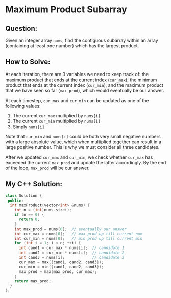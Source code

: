 # Maximum Product Subarray

## Question:

Given an integer array `nums`, find the contiguous subarray within an
array (containing at least one number) which has the largest product.

## How to Solve:

At each iteration, there are 3 variables we need to keep track of: the
maximum product that ends at the current index (`cur_max`), the
minimum product that ends at the current index (`cur_min`), and the
maximum product that we have seen so far (`max_prod`), which would
eventually be our answer.

At each timestep, `cur_max` and `cur_min` can be updated as one of the
following values:
1. The current `cur_max` multiplied by `nums[i]`
2. The current `cur_min` multiplied by `nums[i]`
3. Simply `nums[i]`

Note that `cur_min` and `nums[i]` could be both very small negative
numbers with a large absolute value, which when multiplied together
can result in a large positive number. This is why we must consider
all three candidates.

After we updated `cur_max` and `cur_min`, we check whether `cur_max`
has exceeded the current `max_prod` and update the latter
accordingly. By the end of the loop, `max_prod` will be our answer.

## My C++ Solution:

```cpp
class Solution {
 public:
  int maxProduct(vector<int> &nums) {
    int n = (int)nums.size();
    if (n == 0) {
      return 0;
    }
    int max_prod = nums[0];  // eventually our answer
    int cur_max = nums[0];   // max prod up till current num
    int cur_min = nums[0];   // min prod up till current min
    for (int i = 1; i < n; ++i) {
      int cand1 = cur_max * nums[i];  // candidate 1
      int cand2 = cur_min * nums[i];  // candidate 2
      int cand3 = nums[i];            // candidate 3
      cur_max = max({cand1, cand2, cand3});
      cur_min = min({cand1, cand2, cand3});
      max_prod = max(max_prod, cur_max);
    }
    return max_prod;
  }
};
```